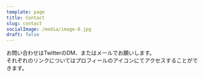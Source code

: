 ```yaml
---
template: page
title: Contact
slug: contact
socialImage: /media/image-0.jpg
draft: false
---
```

お問い合わせはTwitterのDM、またはメールでお願いします。\
それぞれのリンクについてはプロフィールのアイコンにてアクセスすることができます。